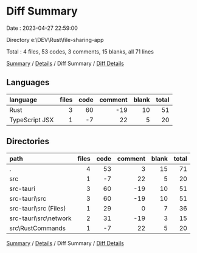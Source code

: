 # Diff Summary

Date : 2023-04-27 22:59:00

Directory e:\\DEV\\Rust\\file-sharing-app

Total : 4 files,  53 codes, 3 comments, 15 blanks, all 71 lines

[Summary](results.md) / [Details](details.md) / Diff Summary / [Diff Details](diff-details.md)

## Languages
| language | files | code | comment | blank | total |
| :--- | ---: | ---: | ---: | ---: | ---: |
| Rust | 3 | 60 | -19 | 10 | 51 |
| TypeScript JSX | 1 | -7 | 22 | 5 | 20 |

## Directories
| path | files | code | comment | blank | total |
| :--- | ---: | ---: | ---: | ---: | ---: |
| . | 4 | 53 | 3 | 15 | 71 |
| src | 1 | -7 | 22 | 5 | 20 |
| src-tauri | 3 | 60 | -19 | 10 | 51 |
| src-tauri\\src | 3 | 60 | -19 | 10 | 51 |
| src-tauri\\src (Files) | 1 | 29 | 0 | 7 | 36 |
| src-tauri\\src\\network | 2 | 31 | -19 | 3 | 15 |
| src\\RustCommands | 1 | -7 | 22 | 5 | 20 |

[Summary](results.md) / [Details](details.md) / Diff Summary / [Diff Details](diff-details.md)